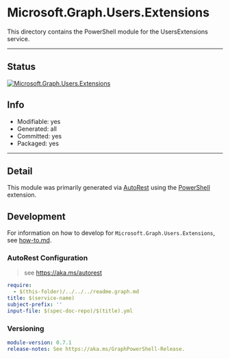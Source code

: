 <!-- region Generated -->
# Microsoft.Graph.Users.Extensions
This directory contains the PowerShell module for the UsersExtensions service.

---
## Status
[![Microsoft.Graph.Users.Extensions](https://img.shields.io/powershellgallery/v/Microsoft.Graph.Users.Extensions.svg?style=flat-square&label=Microsoft.Graph.Users.Extensions "Microsoft.Graph.Users.Extensions")](https://www.powershellgallery.com/packages/Microsoft.Graph.Users.Extensions/)

## Info
- Modifiable: yes
- Generated: all
- Committed: yes
- Packaged: yes

---
## Detail
This module was primarily generated via [AutoRest](https://github.com/Azure/autorest) using the [PowerShell](https://github.com/Azure/autorest.powershell) extension.

## Development
For information on how to develop for `Microsoft.Graph.Users.Extensions`, see [how-to.md](how-to.md).
<!-- endregion -->

### AutoRest Configuration

> see https://aka.ms/autorest

``` yaml
require:
  - $(this-folder)/../../../readme.graph.md
title: $(service-name)
subject-prefix: ''
input-file: $(spec-doc-repo)/$(title).yml
```
### Versioning

``` yaml
module-version: 0.7.1
release-notes: See https://aka.ms/GraphPowerShell-Release.
```

